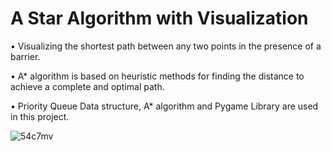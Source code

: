 # A Star Algorithm with Visualization

• Visualizing the shortest path between any two points in the presence of a barrier.

• A* algorithm is based on heuristic methods for finding the distance to achieve a complete and optimal path.

• Priority Queue Data structure, A* algorithm and Pygame Library are used in this project.


![54c7mv](https://user-images.githubusercontent.com/42324624/113508954-985c6580-9570-11eb-841d-7526c51a47d1.gif)
